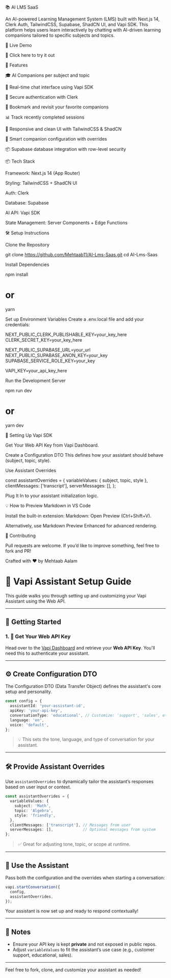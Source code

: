 📚 AI LMS SaaS

An AI-powered Learning Management System (LMS) built with Next.js 14, Clerk Auth, TailwindCSS, Supabase, ShadCN UI, and Vapi SDK. This platform helps users learn interactively by chatting with AI-driven learning companions tailored to specific subjects and topics.

🚀 Live Demo

🔗 Click here to try it out

🌟 Features

🎓 AI Companions per subject and topic

💬 Real-time chat interface using Vapi SDK

🔐 Secure authentication with Clerk

🔖 Bookmark and revisit your favorite companions

📊 Track recently completed sessions

📱 Responsive and clean UI with TailwindCSS & ShadCN

🧠 Smart companion configuration with overrides

📦 Supabase database integration with row-level security

📦 Tech Stack

Framework: Next.js 14 (App Router)

Styling: TailwindCSS + ShadCN UI

Auth: Clerk

Database: Supabase

AI API: Vapi SDK

State Management: Server Components + Edge Functions

🛠️ Setup Instructions

Clone the Repository

git clone https://github.com/Mehtaab11/AI-Lms-Saas.git
cd AI-Lms-Saas

Install Dependencies

npm install
# or
yarn

Set up Environment Variables
Create a .env.local file and add your credentials:

NEXT_PUBLIC_CLERK_PUBLISHABLE_KEY=your_key_here
CLERK_SECRET_KEY=your_key_here

NEXT_PUBLIC_SUPABASE_URL=your_url
NEXT_PUBLIC_SUPABASE_ANON_KEY=your_key
SUPABASE_SERVICE_ROLE_KEY=your_key

VAPI_KEY=your_api_key_here

Run the Development Server

npm run dev
# or
yarn dev

🧠 Setting Up Vapi SDK

Get Your Web API Key from Vapi Dashboard.

Create a Configuration DTO
This defines how your assistant should behave (subject, topic, style).

Use Assistant Overrides

const assistantOverrides = {
  variableValues: {
    subject, topic, style
  },
  clientMessages: ['transcript'],
  serverMessages: [],
};

Plug It In to your assistant initialization logic.

💡 How to Preview Markdown in VS Code

Install the built-in extension: Markdown: Open Preview (Ctrl+Shift+V).

Alternatively, use Markdown Preview Enhanced for advanced rendering.

🤝 Contributing

Pull requests are welcome. If you’d like to improve something, feel free to fork and PR!

Crafted with ❤️ by Mehtaab Aalam


# 📘 Vapi Assistant Setup Guide

This guide walks you through setting up and customizing your Vapi Assistant using the Web API.

---

## 🚀 Getting Started

### 1. 🔑 Get Your Web API Key

Head over to the [Vapi Dashboard](https://docs.vapi.ai) and retrieve your **Web API Key**.
You'll need this to authenticate your assistant.

---

## ⚙️ Create Configuration DTO

The Configuration DTO (Data Transfer Object) defines the assistant's core setup and personality.

```ts
const config = {
  assistantId: 'your-assistant-id',
  apiKey: 'your-api-key',
  conversationType: 'educational', // Customize: 'support', 'sales', etc.
  language: 'en',
  voice: 'default',
};
```

> 💡 This sets the tone, language, and type of conversation for your assistant.

---

## 🛠️ Provide Assistant Overrides

Use `assistantOverrides` to dynamically tailor the assistant’s responses based on user input or context.

```ts
const assistantOverrides = {
  variableValues: {
    subject: 'Math',
    topic: 'Algebra',
    style: 'friendly',
  },
  clientMessages: ['transcript'], // Messages from user
  serverMessages: [],             // Optional messages from system
};
```

> ✅ Great for adjusting tone, topic, or scope at runtime.

---

## 🧪 Use the Assistant

Pass both the configuration and the overrides when starting a conversation:

```ts
vapi.startConversation({
  config,
  assistantOverrides,
});
```

Your assistant is now set up and ready to respond contextually!

---


## 📎 Notes

* Ensure your API key is kept **private** and not exposed in public repos.
* Adjust `variableValues` to fit the assistant’s use case (e.g., customer support, educational, sales).

---

Feel free to fork, clone, and customize your assistant as needed!
